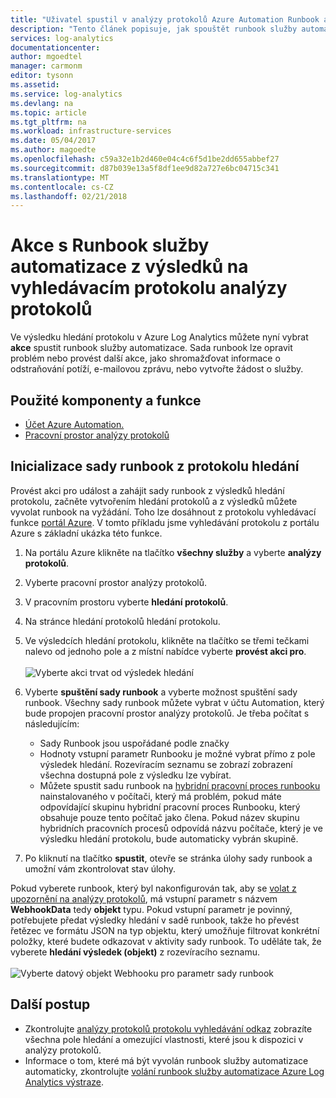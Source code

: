 ```yaml
---
title: "Uživatel spustil v analýzy protokolů Azure Automation Runbook akci | Microsoft Docs"
description: "Tento článek popisuje, jak spouštět runbook služby automatizace ze Log Analytics vyhledávání výsledek na vyžádání."
services: log-analytics
documentationcenter: 
author: mgoedtel
manager: carmonm
editor: tysonn
ms.assetid: 
ms.service: log-analytics
ms.devlang: na
ms.topic: article
ms.tgt_pltfrm: na
ms.workload: infrastructure-services
ms.date: 05/04/2017
ms.author: magoedte
ms.openlocfilehash: c59a32e1b2d460e04c4c6f5d1be2dd655abbef27
ms.sourcegitcommit: d87b039e13a5f8df1ee9d82a727e6bc04715c341
ms.translationtype: MT
ms.contentlocale: cs-CZ
ms.lasthandoff: 02/21/2018
---
```

# <a name="take-action-with-an-automation-runbook-from-a-log-analytics-log-search-result"></a>Akce s Runbook služby automatizace z výsledků na vyhledávacím protokolu analýzy protokolů

Ve výsledku hledání protokolu v Azure Log Analytics můžete nyní vybrat **akce** spustit runbook služby automatizace.  Sada runbook lze opravit problém nebo provést další akce, jako shromažďovat informace o odstraňování potíží, e-mailovou zprávu, nebo vytvořte žádost o služby. 

## <a name="components-and-features-used"></a>Použité komponenty a funkce
* [Účet Azure Automation.](../automation/automation-offering-get-started.md)
* [Pracovní prostor analýzy protokolů](../log-analytics/log-analytics-overview.md)

## <a name="to-initiate-runbook-from-log-search"></a>Inicializace sady runbook z protokolu hledání

Provést akci pro událost a zahájit sady runbook z výsledků hledání protokolu, začněte vytvořením hledání protokolů a z výsledků můžete vyvolat runbook na vyžádání.  Toho lze dosáhnout z protokolu vyhledávací funkce [portál Azure](../log-analytics/log-analytics-log-search-new.md).  V tomto příkladu jsme vyhledávání protokolu z portálu Azure s základní ukázka této funkce.

1. Na portálu Azure klikněte na tlačítko **všechny služby** a vyberte **analýzy protokolů**.  
2. Vyberte pracovní prostor analýzy protokolů.
3. V pracovním prostoru vyberte **hledání protokolů**.  
4. Na stránce hledání protokolů hledání protokolu.  
5. Ve výsledcích hledání protokolu, klikněte na tlačítko se třemi tečkami nalevo od jednoho pole a z místní nabídce vyberte **provést akci pro**.<br><br> ![Vyberte akci trvat od výsledek hledání](./media/log-analytics-log-search-takeaction/log-search-takeaction-menuoption.png) 
6. Vyberte **spuštění sady runbook** a vyberte možnost spuštění sady runbook.  Všechny sady runbook můžete vybrat v účtu Automation, který bude propojen pracovní prostor analýzy protokolů.  Je třeba počítat s následujícím:

    * Sady Runbook jsou uspořádané podle značky
    * Hodnoty vstupní parametr Runbooku je možné vybrat přímo z pole výsledek hledání.  Rozevíracím seznamu se zobrazí zobrazení všechna dostupná pole z výsledku lze vybírat.  
    * Můžete spustit sadu runbook na [hybridní pracovní proces runbooku](../automation/automation-hybrid-runbook-worker.md) nainstalovaného v počítači, který má problém, pokud máte odpovídající skupinu hybridní pracovní proces Runbooku, který obsahuje pouze tento počítač jako člena.  Pokud název skupinu hybridních pracovních procesů odpovídá názvu počítače, který je ve výsledku hledání protokolu, bude automaticky vybrán skupině.    

6. Po kliknutí na tlačítko **spustit**, otevře se stránka úlohy sady runbook a umožní vám zkontrolovat stav úlohy.   

Pokud vyberete runbook, který byl nakonfigurován tak, aby se [volat z upozornění na analýzy protokolů](../automation/automation-invoke-runbook-from-omsla-alert.md), má vstupní parametr s názvem **WebhookData** tedy **objekt** typu.  Pokud vstupní parametr je povinný, potřebujete předat výsledky hledání v sadě runbook, takže ho převést řetězec ve formátu JSON na typ objektu, který umožňuje filtrovat konkrétní položky, které budete odkazovat v aktivity sady runbook.  To uděláte tak, že vyberete **hledání výsledek (objekt)** z rozevíracího seznamu.<br><br> ![Vyberte datový objekt Webhooku pro parametr sady runbook](media/log-analytics-log-search-takeaction/select-runbook-and-properties.png)   
    
## <a name="next-steps"></a>Další postup

* Zkontrolujte [analýzy protokolů protokolu vyhledávání odkaz](log-analytics-search-reference.md) zobrazíte všechna pole hledání a omezující vlastnosti, které jsou k dispozici v analýzy protokolů.
* Informace o tom, které má být vyvolán runbook služby automatizace automaticky, zkontrolujte [volání runbook služby automatizace Azure Log Analytics výstraze](../automation/automation-invoke-runbook-from-omsla-alert.md).  